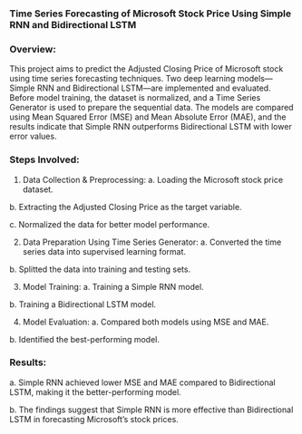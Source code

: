 ### Time Series Forecasting of Microsoft Stock Price Using Simple RNN and Bidirectional LSTM

### Overview:
This project aims to predict the Adjusted Closing Price of Microsoft stock using time series forecasting techniques. Two deep learning models—Simple RNN and Bidirectional LSTM—are implemented and evaluated. Before model training, the dataset is normalized, and a Time Series Generator is used to prepare the sequential data. The models are compared using Mean Squared Error (MSE) and Mean Absolute Error (MAE), and the results indicate that Simple RNN outperforms Bidirectional LSTM with lower error values.

### Steps Involved:
1. Data Collection & Preprocessing:
a. Loading the Microsoft stock price dataset.

b. Extracting the Adjusted Closing Price as the target variable.

c. Normalized the data for better model performance.

2. Data Preparation Using Time Series Generator:
a. Converted the time series data into supervised learning format.

b. Splitted the data into training and testing sets.

3. Model Training:
a. Training a Simple RNN model.

b. Training a Bidirectional LSTM model.

4. Model Evaluation:
a. Compared both models using MSE and MAE.

b. Identified the best-performing model.

### Results:
a. Simple RNN achieved lower MSE and MAE compared to Bidirectional LSTM, making it the better-performing model.

b. The findings suggest that Simple RNN is more effective than Bidirectional LSTM in forecasting Microsoft’s stock prices.













